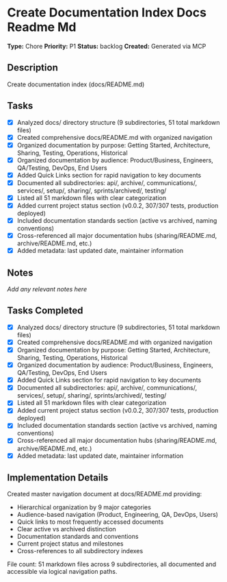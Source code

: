 # Create Documentation Index Docs Readme Md

**Type:** Chore
**Priority:** P1
**Status:** backlog
**Created:** Generated via MCP

## Description
Create documentation index (docs/README.md)

## Tasks

- [x] Analyzed docs/ directory structure (9 subdirectories, 51 total markdown files)
- [x] Created comprehensive docs/README.md with organized navigation
- [x] Organized documentation by purpose: Getting Started, Architecture, Sharing, Testing, Operations, Historical
- [x] Organized documentation by audience: Product/Business, Engineers, QA/Testing, DevOps, End Users
- [x] Added Quick Links section for rapid navigation to key documents
- [x] Documented all subdirectories: api/, archive/, communications/, services/, setup/, sharing/, sprints/archived/, testing/
- [x] Listed all 51 markdown files with clear categorization
- [x] Added current project status section (v0.0.2, 307/307 tests, production deployed)
- [x] Included documentation standards section (active vs archived, naming conventions)
- [x] Cross-referenced all major documentation hubs (sharing/README.md, archive/README.md, etc.)
- [x] Added metadata: last updated date, maintainer information

## Notes
*Add any relevant notes here*

## Tasks Completed

- [x] Analyzed docs/ directory structure (9 subdirectories, 51 total markdown files)
- [x] Created comprehensive docs/README.md with organized navigation
- [x] Organized documentation by purpose: Getting Started, Architecture, Sharing, Testing, Operations, Historical
- [x] Organized documentation by audience: Product/Business, Engineers, QA/Testing, DevOps, End Users
- [x] Added Quick Links section for rapid navigation to key documents
- [x] Documented all subdirectories: api/, archive/, communications/, services/, setup/, sharing/, sprints/archived/, testing/
- [x] Listed all 51 markdown files with clear categorization
- [x] Added current project status section (v0.0.2, 307/307 tests, production deployed)
- [x] Included documentation standards section (active vs archived, naming conventions)
- [x] Cross-referenced all major documentation hubs (sharing/README.md, archive/README.md, etc.)
- [x] Added metadata: last updated date, maintainer information

## Implementation Details

Created master navigation document at docs/README.md providing:
- Hierarchical organization by 9 major categories
- Audience-based navigation (Product, Engineering, QA, DevOps, Users)
- Quick links to most frequently accessed documents
- Clear active vs archived distinction
- Documentation standards and conventions
- Current project status and milestones
- Cross-references to all subdirectory indexes

File count: 51 markdown files across 9 subdirectories, all documented and accessible via logical navigation paths.
